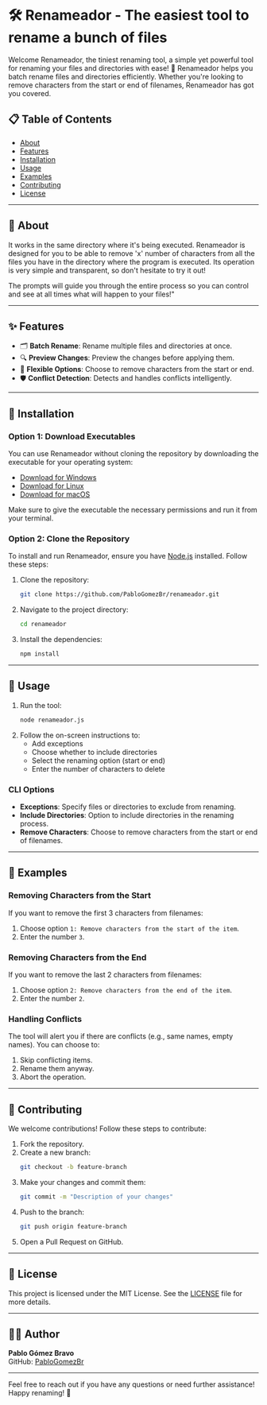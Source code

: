 # 🛠️ Renameador - The easiest tool to rename a bunch of files

Welcome Renameador, the tiniest renaming tool, a simple yet powerful tool for renaming your files and directories with ease! 🚀
Renameador helps you batch rename files and directories efficiently. Whether you're looking to remove characters from the start or end of filenames, Renameador has got you covered.

<!-- ![Renameador Logo](path/to/logo.png) Add your logo image here -->

## 📋 Table of Contents

- [About](#about)
- [Features](#features)
- [Installation](#installation)
- [Usage](#usage)
- [Examples](#examples)
- [Contributing](#contributing)
- [License](#license)

---

## 📖 About

It works in the same directory where it's being executed. Renameador is designed for you to be able to remove 'x' number of characters from all the files you have in the directory where the program is executed. Its operation is very simple and transparent, so don't hesitate to try it out!

The prompts will guide you through the entire process so you can control and see at all times what will happen to your files!"

---

## ✨ Features

- 🗂️ **Batch Rename**: Rename multiple files and directories at once.
- 🔍 **Preview Changes**: Preview the changes before applying them.
- 🔄 **Flexible Options**: Choose to remove characters from the start or end.
- 🛡️ **Conflict Detection**: Detects and handles conflicts intelligently.

---

## 💾 Installation

### Option 1: Download Executables

You can use Renameador without cloning the repository by downloading the executable for your operating system:

- [Download for Windows](Renameador/renameador-win.exe)
- [Download for Linux](Renameador/renameador-linux)
- [Download for macOS](Renameador/renameador-macos)


Make sure to give the executable the necessary permissions and run it from your terminal.

### Option 2: Clone the Repository

To install and run Renameador, ensure you have [Node.js](https://nodejs.org/) installed. Follow these steps:

1. Clone the repository:
    ```sh
    git clone https://github.com/PabloGomezBr/renameador.git
    ```
2. Navigate to the project directory:
    ```sh
    cd renameador
    ```
3. Install the dependencies:
    ```sh
    npm install
    ```

---

## 🚀 Usage

1. Run the tool:
    ```sh
    node renameador.js
    ```
2. Follow the on-screen instructions to:
    - Add exceptions
    - Choose whether to include directories
    - Select the renaming option (start or end)
    - Enter the number of characters to delete

### CLI Options

- **Exceptions**: Specify files or directories to exclude from renaming.
- **Include Directories**: Option to include directories in the renaming process.
- **Remove Characters**: Choose to remove characters from the start or end of filenames.

---

## 📝 Examples

### Removing Characters from the Start

If you want to remove the first 3 characters from filenames:

1. Choose option `1: Remove characters from the start of the item`.
2. Enter the number `3`.

### Removing Characters from the End

If you want to remove the last 2 characters from filenames:

1. Choose option `2: Remove characters from the end of the item`.
2. Enter the number `2`.

### Handling Conflicts

The tool will alert you if there are conflicts (e.g., same names, empty names). You can choose to:

1. Skip conflicting items.
2. Rename them anyway.
3. Abort the operation.

---

## 🤝 Contributing

We welcome contributions! Follow these steps to contribute:

1. Fork the repository.
2. Create a new branch:
    ```sh
    git checkout -b feature-branch
    ```
3. Make your changes and commit them:
    ```sh
    git commit -m "Description of your changes"
    ```
4. Push to the branch:
    ```sh
    git push origin feature-branch
    ```
5. Open a Pull Request on GitHub.

---

## 📄 License

This project is licensed under the MIT License. See the [LICENSE](LICENSE) file for more details.

---

## 👨‍💻 Author

**Pablo Gómez Bravo**  
GitHub: [PabloGomezBr](https://github.com/PabloGomezBr)

<!-- ![Author Signature](path/to/signature.png) -->

---

Feel free to reach out if you have any questions or need further assistance! Happy renaming! 🎉
